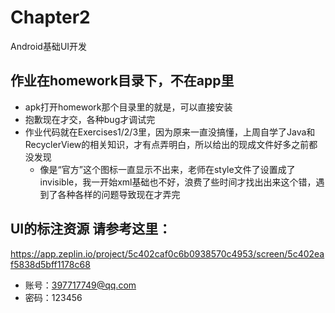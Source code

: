 # Chapter2
Android基础UI开发

## 作业在homework目录下，不在app里
* apk打开homework那个目录里的就是，可以直接安装
* 抱歉现在才交，各种bug才调试完
* 作业代码就在Exercises1/2/3里，因为原来一直没搞懂，上周自学了Java和RecyclerView的相关知识，才有点弄明白，所以给出的现成文件好多之前都没发现
  + 像是“官方”这个图标一直显示不出来，老师在style文件了设置成了invisible，我一开始xml基础也不好，浪费了些时间才找出出来这个错，遇到了各种各样的问题导致现在才弄完



## UI的标注资源 请参考这里：

https://app.zeplin.io/project/5c402caf0c6b0938570c4953/screen/5c402eaf5838d5bff1178c68

* 账号：397717749@qq.com
* 密码：123456

